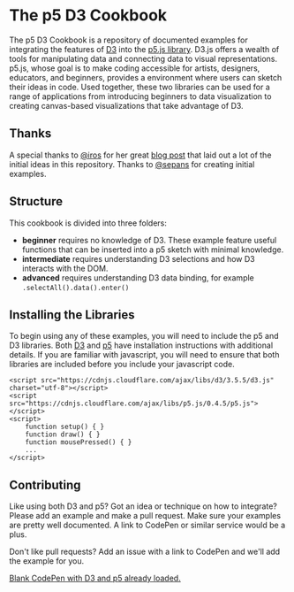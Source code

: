 The p5 D3 Cookbook
==================
The p5 D3 Cookbook is a repository of documented examples for integrating the features of [D3](http://d3js.org/) into the [p5.js library](http://p5js.org/). D3.js offers a wealth of tools for manipulating data and connecting data to visual representations. p5.js, whose goal is to make coding accessible for artists, designers, educators, and beginners, provides a environment where users can sketch their ideas in code. Used together, these two libraries can be used for a range of applications from introducing beginners to data visualization to creating canvas-based visualizations that take advantage of D3.

Thanks
--------------
A special thanks to [@iros](https://github.com/iros) for her great [blog post](http://bocoup.com/weblog/d3js-and-canvas/) that laid out a lot of the initial ideas in this repository. Thanks to [@sepans](https://github.com/sepans) for creating initial examples.

Structure
--------------
This cookbook is divided into three folders:
* **beginner** requires no knowledge of D3. These example feature useful functions that can be inserted into a p5 sketch with minimal knowledge.
* **intermediate** requires understanding D3 selections and how D3 interacts with the DOM. 
* **advanced** requires understanding D3 data binding, for example `.selectAll().data().enter()`

Installing the Libraries
------------------------
To begin using any of these examples, you will need to include the p5 and D3 libraries. Both [D3](https://github.com/mbostock/d3/wiki) and [p5](http://p5js.org/get-started/) have installation instructions with additional details. If you are familiar with javascript, you will need to ensure that both libraries are included before you include your javascript code.

    <script src="https://cdnjs.cloudflare.com/ajax/libs/d3/3.5.5/d3.js" charset="utf-8"></script>
    <script src="https://cdnjs.cloudflare.com/ajax/libs/p5.js/0.4.5/p5.js"></script>
    <script>
        function setup() { }
        function draw() { }
        function mousePressed() { }
        ...
    </script>


Contributing
------------
Like using both D3 and p5? Got an idea or technique on how to integrate? Please add an example and make a pull request. Make sure your examples are pretty well documented. A link to CodePen or similar service would be a plus.

Don't like pull requests? Add an issue with a link to CodePen and we'll add the example for you. 

[Blank CodePen with D3 and p5 already loaded.](http://codepen.io/SciutoAlex/pen/doVmOX)
